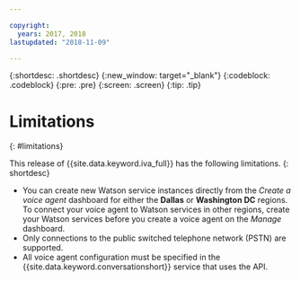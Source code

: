 ```yaml
---

copyright:
  years: 2017, 2018
lastupdated: "2018-11-09"

---
```


{:shortdesc: .shortdesc}
{:new_window: target="_blank"}
{:codeblock: .codeblock}
{:pre: .pre}
{:screen: .screen}
{:tip: .tip}

# Limitations
{: #limitations}

This release of {{site.data.keyword.iva_full}} has the following limitations.
{: shortdesc}

* You can create new Watson service instances directly from the _Create a voice agent_ dashboard for either the **Dallas** or **Washington DC** regions. To connect your voice agent to Watson services in other regions, create your Watson services before you create a voice agent on the _Manage_ dashboard.
* Only connections to the public switched telephone network (PSTN) are supported.
* All voice agent configuration must be specified in the {{site.data.keyword.conversationshort}} service that uses the API.
